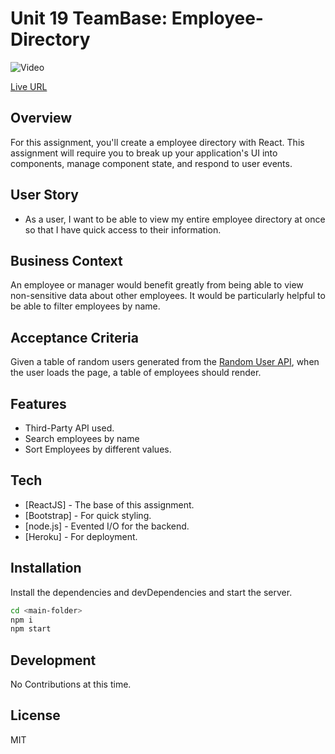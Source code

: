 # Unit 19 TeamBase: Employee-Directory

![Video](https://media.giphy.com/media/mGdoZjU68hoarvRnDM/giphy.gif)

[Live URL](https://teambase-directory.herokuapp.com/)

## Overview

For this assignment, you'll create a employee directory with React. This assignment will require you to break up your application's UI into components, manage component state, and respond to user events.

## User Story

- As a user, I want to be able to view my entire employee directory at once so that I have quick access to their information.

## Business Context

An employee or manager would benefit greatly from being able to view non-sensitive data about other employees. It would be particularly helpful to be able to filter employees by name.

## Acceptance Criteria

Given a table of random users generated from the [Random User API](https://randomuser.me/), when the user loads the page, a table of employees should render.

## Features

- Third-Party API used.
- Search employees by name
- Sort Employees by different values.

## Tech

- [ReactJS] - The base of this assignment.
- [Bootstrap] - For quick styling.
- [node.js] - Evented I/O for the backend.
- [Heroku] - For deployment.

## Installation

Install the dependencies and devDependencies and start the server.

```sh
cd <main-folder>
npm i
npm start
```

## Development

No Contributions at this time.

## License

MIT
